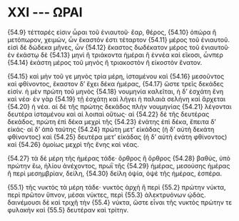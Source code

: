 
# XXI --- ΩΡΑΙ

{54.9} τέτταρές εἰσιν ὧραι τοῦ ἐνιαυτοῦ· ἔαρ, θέρος, {54.10} ὀπώρα ἢ μετόπωρον, χειμών, ὧν ἕκαστόν ἐστι τέταρτον {54.11} μέρος τοῦ ἐνιαυτοῦ. εἰσὶ δὲ δώδεκα μῆνες, ὧν {54.12} ἕκαστος δωδέκατον μέρος τοῦ ἐνιαυτοῦ· ἐν ἑκάστῳ δὲ {54.13} μηνὶ ἢ τριάκοντα ἡμέραι ἢ ἐννέα καὶ εἴκοσι, ὧνπερ {54.14} ἑκάστη μέρος τοῦ μηνὸς ἢ τριακοστὸν ἢ εἰκοστὸν ἔνατον.

{54.15} καὶ μὴν τοῦ γε μηνὸς τρία μέρη, ἱσταμένου καὶ {54.16} μεσοῦντος καὶ φθίνοντος, ἕκαστον δ’ ἔχει δέκα ἡμέρας, {54.17} ὥστε τρεῖς δεκάδες εἰσίν. ἡ μὲν πρώτη τοῦ μηνὸς {54.18} νουμηνία καλεῖται, ἡ δ’ ἐσχάτη ἕνη καὶ νέα· ἐν γὰρ {54.19} τῇ ἐσχάτῃ καὶ λήγει ἡ παλαιὰ σελήνη καὶ ἄρχεται {54.20} ἡ νέα. αἱ δὲ τῆς πρώτης δεκάδος πλὴν νουμηνίας {54.21} λέγονται δευτέρα ἱσταμένου καὶ αἱ λοιπαὶ οὕτως· αἱ {54.22} δὲ τῆς δευτέρας δεκάδος, πρώτη ἐπὶ δέκα μεχρὶ τῆς {54.23} ἐνάτης ἐπὶ δέκα, ἔπειτα δ’ εἰκάς· αἱ δ’ ἀπὸ ταύτης {54.24} πρώτη μετ’ εἰκάδας (ἡ δ’ αὐτὴ δεκάτη φθίνοντος) καὶ {54.25} δευτέρα μετ’ εἰκάδας (ἡ δ’ αὐτὴ ἐνάτη φθίνοντος) καὶ {54.26} ὁμοίως μεχρὶ τῆς ἕνης καὶ νέας.

{54.27} τὰ δὲ μέρη τῆς ἡμέρας τάδε· ὄρθρος ἢ ὄρθρος {54.28} βαθύς, ὐπὸ πρώτην ἕω, ἡλίου ἀνέχοντος, πρωῒ τῆς {54.29} ἡμέρας, μεσούσης ἡμέρας ἢ περὶ μεσημβρίαν, δείλη, {54.30} δείλη ὀψία, ὀψὲ τῆς ἡμέρας, ἑσπέρα.

{55.1} τῆς νυκτὸς τὰ μέρη τάδε· νυκτὸς ἀρχὴ ἢ περὶ {55.2} πρώτην νύκτα, περὶ πρῶτον ὕπνον, μέσαι νύκτες, περὶ {55.3} ἀλεκτρυόνων ᾠδάς. δαινέμουσι δὲ καὶ τριχῆ τὴν {55.4} νύκτα, ὥστε εἶναι τῆς νυκτὸς πρώτην τε φυλακὴν καὶ {55.5} δευτέραν καὶ τρίτην.


